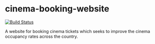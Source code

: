 # cinema-booking-website

[![Build Status](https://shashankbairy.visualstudio.com/cinema-booking-website/_apis/build/status/cinema-booking-website?branchName=master)](https://shashankbairy.visualstudio.com/cinema-booking-website/_build/latest?definitionId=2&branchName=master)

A website for booking cinema tickets which seeks to improve the cinema occupancy rates across the country.
